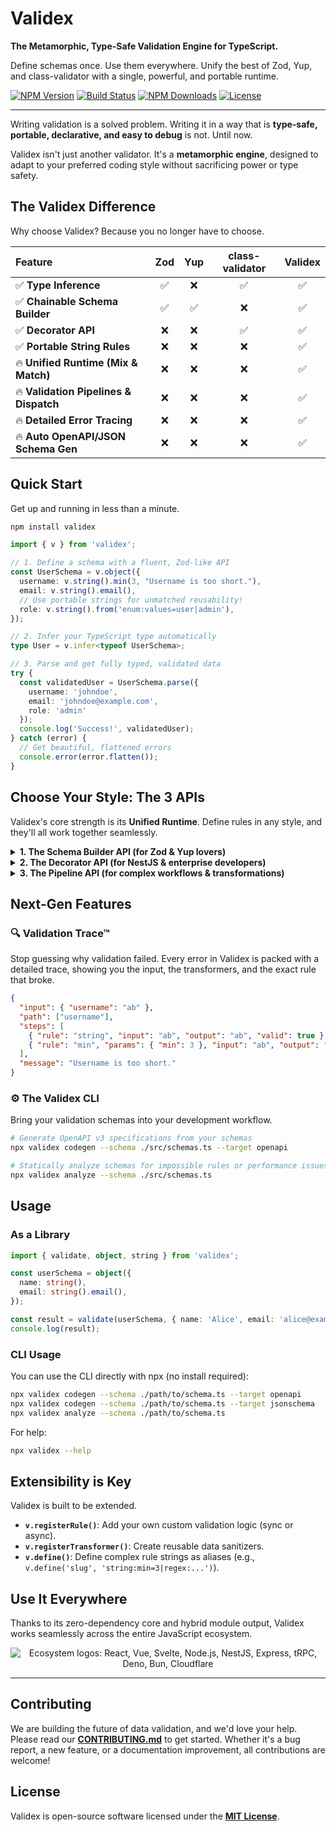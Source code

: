 
<!-- <div align="center">
  <img src="https://raw.githubusercontent.com/jasgigli/validex/main/assets/validex-logo.png" alt="Validex Logo" width="150"> -->
  <h1>Validex</h1>
  <p><strong>The Metamorphic, Type-Safe Validation Engine for TypeScript.</strong></p>
  <p>Define schemas once. Use them everywhere. Unify the best of Zod, Yup, and class-validator with a single, powerful, and portable runtime.</p>

  <p>
    <a href="https://www.npmjs.com/package/validex"><img src="https://img.shields.io/npm/v/validex.svg?style=flat-square" alt="NPM Version"></a>
    <a href="https://github.com/your-username/validex/actions/workflows/ci.yml"><img src="https://img.shields.io/github/actions/workflow/status/jasgigli/validex/ci.yml?branch=main&style=flat-square" alt="Build Status"></a>
    <a href="https://www.npmjs.com/package/validex"><img src="https://img.shields.io/npm/dt/validex.svg?style=flat-square" alt="NPM Downloads"></a>
    <a href="https://github.com/jasgigli/validex/blob/main/LICENSE"><img src="https://img.shields.io/npm/l/validex.svg?style=flat-square" alt="License"></a>
  </p>
</div>

---

Writing validation is a solved problem. Writing it in a way that is **type-safe, portable, declarative, and easy to debug** is not. Until now.

Validex isn't just another validator. It's a **metamorphic engine**, designed to adapt to your preferred coding style without sacrificing power or type safety.

## The Validex Difference

Why choose Validex? Because you no longer have to choose.

| Feature | Zod | Yup | class-validator | **Validex** |
| :--- | :---: | :---: | :---: | :---: |
| ✅ **Type Inference** | ✅ | ❌ | ✅ | ✅ |
| ✅ **Chainable Schema Builder** | ✅ | ✅ | ❌ | ✅ |
| ✅ **Decorator API** | ❌ | ❌ | ✅ | ✅ |
| ✅ **Portable String Rules** | ❌ | ❌ | ❌ | ✅ |
| 🔥 **Unified Runtime (Mix & Match)** | ❌ | ❌ | ❌ | ✅ |
| 🔥 **Validation Pipelines & Dispatch** | ❌ | ❌ | ❌ | ✅ |
| 🔥 **Detailed Error Tracing** | ❌ | ❌ | ❌ | ✅ |
| 🔥 **Auto OpenAPI/JSON Schema Gen** | ❌ | ❌ | ❌ | ✅ |

## Quick Start

Get up and running in less than a minute.

```bash
npm install validex
```

```typescript
import { v } from 'validex';

// 1. Define a schema with a fluent, Zod-like API
const UserSchema = v.object({
  username: v.string().min(3, "Username is too short."),
  email: v.string().email(),
  // Use portable strings for unmatched reusability!
  role: v.string().from('enum:values=user|admin'),
});

// 2. Infer your TypeScript type automatically
type User = v.infer<typeof UserSchema>;

// 3. Parse and get fully typed, validated data
try {
  const validatedUser = UserSchema.parse({
    username: 'johndoe',
    email: 'johndoe@example.com',
    role: 'admin'
  });
  console.log('Success!', validatedUser);
} catch (error) {
  // Get beautiful, flattened errors
  console.error(error.flatten());
}
```

## Choose Your Style: The 3 APIs

Validex's core strength is its **Unified Runtime**. Define rules in any style, and they'll all work together seamlessly.

<details>
  <summary><strong>1. The Schema Builder API (for Zod & Yup lovers)</strong></summary>

  Build complex, type-safe schemas with a fluent, chainable API. This is the recommended approach for most use cases.

  ```typescript
  import { v } from 'validex';

  const PostSchema = v.object({
    id: v.string().uuid(),
    title: v.string().min(5).max(100),
    tags: v.array(v.string().min(2)).optional(),
    author: UserSchema, // Schemas are composable!
  });
  ```
</details>

<details>
  <summary><strong>2. The Decorator API (for NestJS & enterprise developers)</strong></summary>

  Add validation directly to your classes for a clean, declarative, and object-oriented approach.

  ```typescript
  import { v, ValidatedModel } from 'validex';

  // Cross-field validation at the class level
  @v.Refine((dto) => dto.password === dto.passwordConfirm, {
    message: "Passwords don't match",
    path: ['passwordConfirm'], // Assign error to a specific field
  })
  class CreateUserDto extends ValidatedModel {
    @v.Rule(v.string().email())
    email: string;

    // You can even use portable strings here!
    @v.Rule('string:min=8,max=50')
    password: string;

    @v.Rule(v.string())
    passwordConfirm: string;
  }

  // Throws a detailed error on failure
  const userDto = CreateUserDto.from(request.body);
  ```
</details>

<details>
  <summary><strong>3. The Pipeline API (for complex workflows & transformations)</strong></summary>

  Handle multi-step data processing, conditional logic, and side effects with grace.

  ```typescript
  const OrderPipeline = v.pipeline()
    // Step 1: Sanitize and transform the input
    .transform((data) => ({ ...data, orderId: data.id.toLowerCase() }))
    .validate(v.object({ orderId: v.string().min(1) }))

    // Step 2: Powerful conditional validation based on a field's value
    .dispatch('paymentMethod', {
      'credit_card': v.object({ card: CreditCardSchema }),
      'paypal': v.object({ email: v.string().email() }),
    })

    // Step 3: Cross-field business logic validation
    .refine((order) => order.total > 0, { message: 'Order total must be positive' })

    // Step 4: Perform side-effects without changing data
    .effect({
      onSuccess: (data) => analytics.track('OrderValidated', data.orderId),
      onFailure: (trace) => logger.error('Order Failed', { trace }),
    });

  const result = OrderPipeline.safeParse(orderData);
  ```
</details>

## Next-Gen Features

### 🔍 Validation Trace™

Stop guessing why validation failed. Every error in Validex is packed with a detailed trace, showing you the input, the transformers, and the exact rule that broke.

```json
{
  "input": { "username": "ab" },
  "path": ["username"],
  "steps": [
    { "rule": "string", "input": "ab", "output": "ab", "valid": true },
    { "rule": "min", "params": { "min": 3 }, "input": "ab", "output": "ab", "valid": false }
  ],
  "message": "Username is too short."
}
```

### ⚙️ The Validex CLI

Bring your validation schemas into your development workflow.

```bash
# Generate OpenAPI v3 specifications from your schemas
npx validex codegen --schema ./src/schemas.ts --target openapi

# Statically analyze schemas for impossible rules or performance issues
npx validex analyze --schema ./src/schemas.ts
```

## Usage

### As a Library

```ts
import { validate, object, string } from 'validex';

const userSchema = object({
  name: string(),
  email: string().email(),
});

const result = validate(userSchema, { name: 'Alice', email: 'alice@example.com' });
console.log(result);
```

### CLI Usage

You can use the CLI directly with npx (no install required):

```sh
npx validex codegen --schema ./path/to/schema.ts --target openapi
npx validex codegen --schema ./path/to/schema.ts --target jsonschema
npx validex analyze --schema ./path/to/schema.ts
```

For help:

```sh
npx validex --help
```

## Extensibility is Key

Validex is built to be extended.
- **`v.registerRule()`**: Add your own custom validation logic (sync or async).
- **`v.registerTransformer()`**: Create reusable data sanitizers.
- **`v.define()`**: Define complex rule strings as aliases (e.g., `v.define('slug', 'string:min=3|regex:...')`).

## Use It Everywhere

Thanks to its zero-dependency core and hybrid module output, Validex works seamlessly across the entire JavaScript ecosystem.

<div align="center">
  <img src="https://raw.githubusercontent.com/your-username/validex/main/assets/ecosystem.png" alt="Ecosystem logos: React, Vue, Svelte, Node.js, NestJS, Express, tRPC, Deno, Bun, Cloudflare">
</div>

---

## Contributing

We are building the future of data validation, and we'd love your help. Please read our **[CONTRIBUTING.md](https://github.com/your-username/validex/blob/main/CONTRIBUTING.md)** to get started. Whether it's a bug report, a new feature, or a documentation improvement, all contributions are welcome!

## License

Validex is open-source software licensed under the **[MIT License](https://github.com/your-username/validex/blob/main/LICENSE)**.
